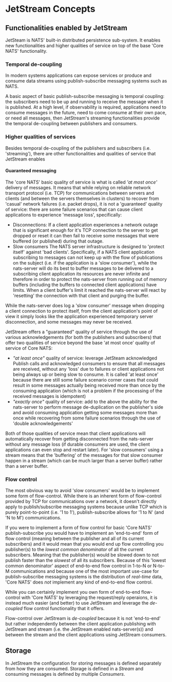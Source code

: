 # JetStream Concepts

## Functionalities enabled by JetStream

JetSteam is NATS' built-in distributed persistence sub-system. It enables new functionalities and higher qualities of service on top of the base 'Core NATS' functionality.

### Temporal de-coupling

In modern systems applications can expose services or produce and consume data streams using publish-subscribe messaging systems such as NATS.

A basic aspect of basic publish-subscribe messaging is temporal coupling: the subscribers need to be up and running to receive the message when it is published. At a high level, if observability is required, applications need to consume messages in the future, need to come consume at their own pace, or need all messages, then JetStream's streaming functionalities provide the temporal de-coupling between publishers and consumers.

### Higher qualities of services

Besides temporal de-coupling of the publishers and subscribers (i.e. 'streaming'), there are other functionalities and qualities of service that JetStream enables

#### Guaranteed messaging

The 'core NATS' basic quality of service is what is called *'at most once'* delivery of messages. It means that while relying on reliable network transport protocol (i.e. TCP) for communications between servers and clients (and between the servers themselves in clusters) to recover from 'casual' network failures (i.e. packet drops), it is not a 'guaranteed' quality of service: there are some failure scenarios that can cause client applications to experience 'message loss', specifically:
* Disconnections:
If a client application experiences a network outage that is significant enough for it's TCP connection to the server to get dropped or reset it can then fail to receive some messages that were buffered (or published) during that outage.
* Slow consumers
The NATS server infrastructure is designed to 'protect itself' against 'bad clients'. Specifically, if a NATS client application subscribing to messages can not keep up with the flow of publications on the subject (i.e. if the application is a 'slow consumer'), while the nats-server will do its best to buffer messages to be delivered to a subscribing client application its resources are never infinite and therefore in order to protect the nats-server from running out of memory buffers (including the buffers to connected client applications) have limits. When a client buffer's limit it reached the nats-server will react by 'resetting' the connection with that client and purging the buffer.

While the nats-server does log a 'slow consumer' message when dropping a client connection to protect itself, from the client application's point of view it simply looks like the application experienced temporary server disconnection, and some messages may never be received.

JetStream offers a "guaranteed" quality of service through the use of various acknowledgements (for both the publishers and subscribers) that offer two qualities of service beyond the base 'at most once' quality of service of Core NATS:
* *"at least once"* quality of service: leverage JetSteam acknowledged Publish calls and acknowledged consumers to ensure that all messages are received, without any 'loss' due to failures or client applications not being always up or being slow to consume. It is called 'at least once' because there are still some failure scenario corner cases that could result in some messages actually being received more than once by the consuming application (which is not a problem if the processing of the received messages is idempotent) 
* *"exactly once"* quality of service: add to the above the ability for the nats-server to perform message de-duplication on the publisher's side and avoid consuming application getting some messages more than once while recovering from some failure scenarios through the use of 'double acknowledgements'

Both of those qualities of service mean that client applications will automatically recover from getting disconnected from the nats-server without any message loss (if durable consumers are used, the client applications can even stop and restart later). For 'slow consumers' using a stream means that the 'buffering' of the messages for that slow consumer happen in a stream (which can be much larger than a server buffer) rather than a server buffer.

### Flow control

The most obvious way to avoid 'slow consumers' would be to implement some form of flow-control. While there is an inherent form of flow-control provided by TCP for communications over a network, it doesn't directly apply to publish/subscribe messaging systems because unlike TCP which is purely point-to-point (i.e. '1 to 1'), publish-subscribe allows for '1 to N' (and 'N to M') communications. 

If you were to implement a form of flow control for basic 'Core NATS' publish-subscribe you would have to implement an 'end-to-end' form of flow control (meaning between the publisher and all of its current subscribers) and it would mean that you would end up flow controlling you publisher(s) to the _lowest common denominator_ of all the current subscribers. Meaning that the publisher(s) would be slowed down to not publish faster than the _slowest_ of all its subscribers.
Because of this 'lowest common denominator' aspect of end-to-end flow control in 1-to-N or N-to-M communications and because one of the most important use-case for publish-subscribe messaging systems is the distribution of *real-time* data, 'Core NATS' does _not_ implement any kind of end-to-end flow control.

While you can certainly implement you own form of end-to-end flow-control with 'Core NATS' by leveraging the request/reply operaions, it is instead much easier (and better) to use JetStream and leverage the *de-coupled* flow control functionality that it offers.

Flow-control over JetStream is *de-coupled* because it is not 'end-to-end' but rather independently between the client application publishing with JetStream and stream (i.e. the JetStream enabled nats-server(s)) and between the stream and the client applications using JetStream consumers.

## Storage
In JetStream the configuration for storing messages is defined separately from how they are consumed. Storage is defined in a _Stream_ and consuming messages is defined by multiple _Consumers_.
